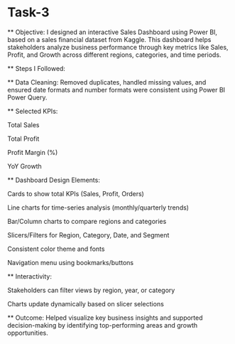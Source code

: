 # Task-3 
** Objective:
I designed an interactive Sales Dashboard using Power BI, based on a sales financial dataset from Kaggle. This dashboard helps stakeholders analyze business performance through key metrics like Sales, Profit, and Growth across different regions, categories, and time periods.

** Steps I Followed:

** Data Cleaning:
Removed duplicates, handled missing values, and ensured date formats and number formats were consistent using Power BI Power Query.

** Selected KPIs:

Total Sales

Total Profit

Profit Margin (%)

YoY Growth

** Dashboard Design Elements:

Cards to show total KPIs (Sales, Profit, Orders)

Line charts for time-series analysis (monthly/quarterly trends)

Bar/Column charts to compare regions and categories

Slicers/Filters for Region, Category, Date, and Segment

Consistent color theme and fonts

Navigation menu using bookmarks/buttons

** Interactivity:

Stakeholders can filter views by region, year, or category

Charts update dynamically based on slicer selections

** Outcome:
Helped visualize key business insights and supported decision-making by identifying top-performing areas and growth opportunities.
